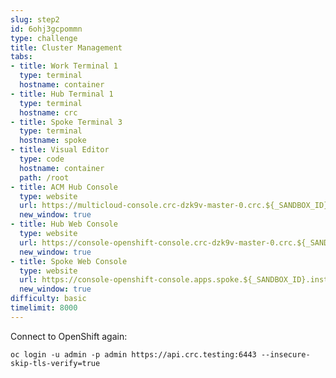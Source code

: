```yaml
---
slug: step2
id: 6ohj3gcpommn
type: challenge
title: Cluster Management
tabs:
- title: Work Terminal 1
  type: terminal
  hostname: container
- title: Hub Terminal 1
  type: terminal
  hostname: crc
- title: Spoke Terminal 3
  type: terminal
  hostname: spoke
- title: Visual Editor
  type: code
  hostname: container
  path: /root
- title: ACM Hub Console
  type: website
  url: https://multicloud-console.crc-dzk9v-master-0.crc.${_SANDBOX_ID}.instruqt.io
  new_window: true
- title: Hub Web Console
  type: website
  url: https://console-openshift-console.crc-dzk9v-master-0.crc.${_SANDBOX_ID}.instruqt.io
  new_window: true
- title: Spoke Web Console
  type: website
  url: https://console-openshift-console.apps.spoke.${_SANDBOX_ID}.instruqt.io
  new_window: true
difficulty: basic
timelimit: 8000
---
```

Connect to OpenShift again:

```
oc login -u admin -p admin https://api.crc.testing:6443 --insecure-skip-tls-verify=true
```

